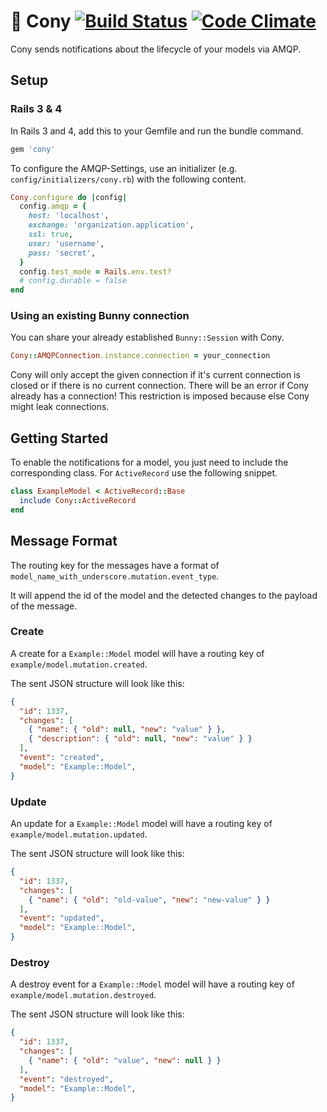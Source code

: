 # :rabbit: Cony [![Build Status](https://travis-ci.org/ninech/cony.svg)](https://travis-ci.org/ninech/cony) [![Code Climate](https://codeclimate.com/github/ninech/cony.png)](https://codeclimate.com/github/ninech/cony)

Cony sends notifications about the lifecycle of your models via AMQP.


## Setup

### Rails 3 & 4

In Rails 3 and 4, add this to your Gemfile and run the bundle command.

```ruby
gem 'cony'
```

To configure the AMQP-Settings, use an initializer (e.g.
`config/initializers/cony.rb`) with the following content.

```ruby
Cony.configure do |config|
  config.amqp = {
    host: 'localhost',
    exchange: 'organization.application',
    ssl: true,
    user: 'username',
    pass: 'secret',
  }
  config.test_mode = Rails.env.test?
  # config.durable = false
end
```

### Using an existing Bunny connection

You can share your already established `Bunny::Session` with Cony.

```ruby
Cony::AMQPConnection.instance.connection = your_connection
```

Cony will only accept the given connection if it's current connection is closed or if there is no current
connection. There will be an error if Cony already has a connection!
This restriction is imposed because else Cony might leak connections.

## Getting Started

To enable the notifications for a model, you just need to include the
corresponding class. For `ActiveRecord` use the following snippet.

```ruby
class ExampleModel < ActiveRecord::Base
  include Cony::ActiveRecord
end
```

## Message Format

The routing key for the messages have a format of
`model_name_with_underscore.mutation.event_type`.

It will append the id of the model and the detected changes to the payload of the message.

### Create

A create for a `Example::Model` model will have a routing key of
`example/model.mutation.created`.

The sent JSON structure will look like this:

```json
{
  "id": 1337,
  "changes": [
    { "name": { "old": null, "new": "value" } },
    { "description": { "old": null, "new": "value" } }
  ],
  "event": "created",
  "model": "Example::Model",
}
```


### Update

An update for a `Example::Model` model will have a routing key of
`example/model.mutation.updated`.

The sent JSON structure will look like this:

```json
{
  "id": 1337,
  "changes": [
    { "name": { "old": "old-value", "new": "new-value" } }
  ],
  "event": "updated",
  "model": "Example::Model",
}
```


### Destroy

A destroy event for a `Example::Model` model will have a routing key of
`example/model.mutation.destroyed`.

The sent JSON structure will look like this:

```json
{
  "id": 1337,
  "changes": [
    { "name": { "old": "value", "new": null } }
  ],
  "event": "destroyed",
  "model": "Example::Model",
}
```


